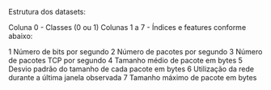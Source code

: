 Estrutura dos datasets:

Coluna 0 - Classes (0 ou 1)
Colunas 1 a 7 - Índices e features conforme abaixo:

1 Número de bits por segundo
2 Número de pacotes por segundo
3 Número de pacotes TCP por segundo
4 Tamanho médio de pacote em bytes
5 Desvio padrão do tamanho de cada pacote em bytes
6 Utilização da rede durante a última janela observada
7 Tamanho máximo de pacote em bytes
